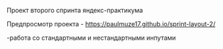 Проект второго спринта яндекс-практикума

Предпросмотр проекта - https://paulmuze17.github.io/sprint-layout-2/

-работа со стандартными и нестандартными инпутами
